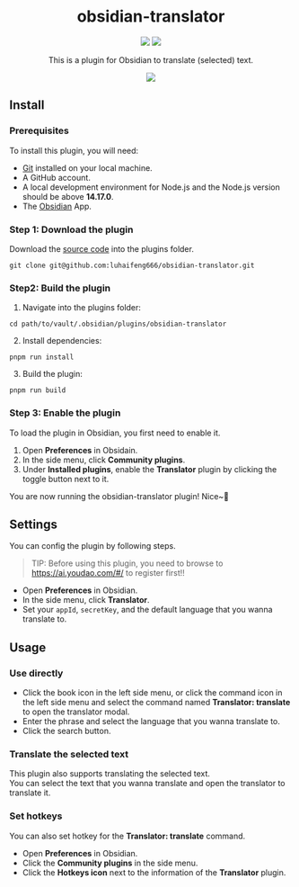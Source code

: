 <h1 align="center"> obsidian-translator </h1>

<p align="center">
  <img src="https://img.shields.io/badge/obsidian--translator-v0.1.0-yellow">
  <img src="https://img.shields.io/badge/node-v14.17.0%2B-green">
</p>

<p align="center"> This is a plugin for Obsidian to translate (selected) text. </p>

<p align="center">

<img src="https://user-images.githubusercontent.com/9375823/166857732-071a1961-c469-49a9-ac86-2880384dce5c.png" />

</p>

## Install

### Prerequisites

To install this plugin, you will need:

- [Git](https://git-scm.com/) installed on your local machine.
- A GitHub account.
- A local development environment for Node.js and the Node.js version should be above **14.17.0**.
- The [Obsidian](https://obsidian.md/) App.

### Step 1: Download the plugin

Download the [source code](https://github.com/luhaifeng666/obsidian-translator) into the plugins folder.

```
git clone git@github.com:luhaifeng666/obsidian-translator.git
```

### Step2: Build the plugin

1. Navigate into the plugins folder:

```
cd path/to/vault/.obsidian/plugins/obsidian-translator
```

2. Install dependencies:

```
pnpm run install
```

3. Build the plugin:

```
pnpm run build
```

### Step 3: Enable the plugin

To load the plugin in Obsidian, you first need to enable it.

1. Open **Preferences** in Obsidain.
2. In the side menu, click **Community plugins**.
3. Under **Installed plugins**, enable the **Translator** plugin by clicking the toggle button next to it.

You are now running the obsidian-translator plugin! Nice~🎉

## Settings

You can config the plugin by following steps.

> TIP: Before using this plugin, you need to browse to https://ai.youdao.com/#/ to register first!!

- Open **Preferences** in Obsidian.
- In the side menu, click **Translator**.
- Set your `appId`, `secretKey`, and the default language that you wanna translate to.
## Usage

### Use directly

- Click the book icon in the left side menu, or click the command icon in the left side menu and select the command named **Translator: translate** to open the translator modal.
- Enter the phrase and select the language that you wanna translate to.
- Click the search button.

### Translate the selected text

This plugin also supports translating the selected text.<br>
You can select the text that you wanna translate and open the translator to translate it.

### Set hotkeys

You can also set hotkey for the **Translator: translate** command.

- Open **Preferences** in Obsidian.
- Click the **Community plugins** in the side menu.
- Click the **Hotkeys icon** next to the information of the **Translator** plugin.
